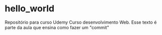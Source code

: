 # hello_world
Repositório para curso Udemy
Curso desenvolvimento Web. Esse texto é parte da aula que ensina como fazer um "commit"
